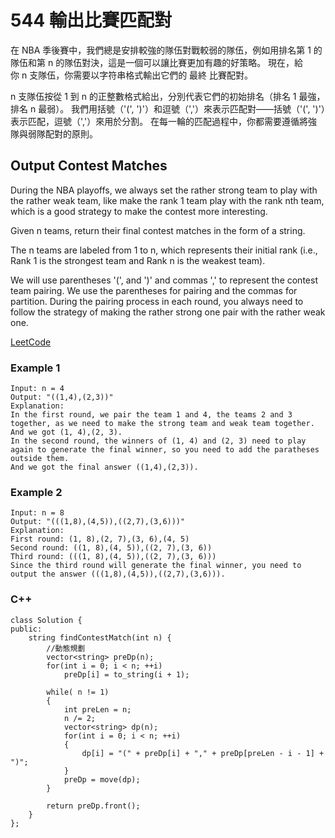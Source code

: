 # 544 輸出比賽匹配對

在 NBA 季後賽中，我們總是安排較強的隊伍對戰較弱的隊伍，例如用排名第 1 的隊伍和第 n 的隊伍對決，這是一個可以讓比賽更加有趣的好策略。
現在，給你 n 支隊伍，你需要以字符串格式輸出它們的 最終 比賽配對。

n 支隊伍按從 1 到 n 的正整數格式給出，分別代表它們的初始排名（排名 1 最強，排名 n 最弱）。
我們用括號（'(', ')'）和逗號（','）來表示匹配對——括號（'(', ')'）表示匹配，逗號（','）來用於分割。 在每一輪的匹配過程中，你都需要遵循將強隊與弱隊配對的原則。


## Output Contest Matches

During the NBA playoffs, we always set the rather strong team to play with the rather weak team, like make the rank 1 team play with the rank nth team, which is a good strategy to make the contest more interesting.

Given n teams, return their final contest matches in the form of a string.

The n teams are labeled from 1 to n, which represents their initial rank (i.e., Rank 1 is the strongest team and Rank n is the weakest team).

We will use parentheses '(', and ')' and commas ',' to represent the contest team pairing. We use the parentheses for pairing and the commas for partition. During the pairing process in each round, you always need to follow the strategy of making the rather strong one pair with the rather weak one.

[LeetCode](https://leetcode-cn.com/problems/output-contest-matches/)

### Example 1

```
Input: n = 4
Output: "((1,4),(2,3))"
Explanation:
In the first round, we pair the team 1 and 4, the teams 2 and 3 together, as we need to make the strong team and weak team together.
And we got (1, 4),(2, 3).
In the second round, the winners of (1, 4) and (2, 3) need to play again to generate the final winner, so you need to add the paratheses outside them.
And we got the final answer ((1,4),(2,3)).

```

### Example 2

```
Input: n = 8
Output: "(((1,8),(4,5)),((2,7),(3,6)))"
Explanation:
First round: (1, 8),(2, 7),(3, 6),(4, 5)
Second round: ((1, 8),(4, 5)),((2, 7),(3, 6))
Third round: (((1, 8),(4, 5)),((2, 7),(3, 6)))
Since the third round will generate the final winner, you need to output the answer (((1,8),(4,5)),((2,7),(3,6))).

```

### C++ 

```
class Solution {
public:
    string findContestMatch(int n) {
        //動態規劃
        vector<string> preDp(n);
        for(int i = 0; i < n; ++i)
            preDp[i] = to_string(i + 1);

        while( n != 1)
        {
            int preLen = n;
            n /= 2;
            vector<string> dp(n);
            for(int i = 0; i < n; ++i)
            {
                dp[i] = "(" + preDp[i] + "," + preDp[preLen - i - 1] + ")";
            }
            preDp = move(dp);
        }       
        
        return preDp.front();
    }
};
```
